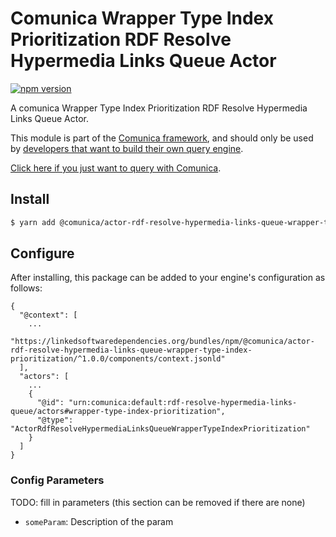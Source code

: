 # Comunica Wrapper Type Index Prioritization RDF Resolve Hypermedia Links Queue Actor

[![npm version](https://badge.fury.io/js/%40comunica%2Factor-rdf-resolve-hypermedia-links-queue-wrapper-type-index-prioritization.svg)](https://www.npmjs.com/package/@comunica/actor-rdf-resolve-hypermedia-links-queue-wrapper-type-index-prioritization)

A comunica Wrapper Type Index Prioritization RDF Resolve Hypermedia Links Queue Actor.

This module is part of the [Comunica framework](https://github.com/comunica/comunica),
and should only be used by [developers that want to build their own query engine](https://comunica.dev/docs/modify/).

[Click here if you just want to query with Comunica](https://comunica.dev/docs/query/).

## Install

```bash
$ yarn add @comunica/actor-rdf-resolve-hypermedia-links-queue-wrapper-type-index-prioritization
```

## Configure

After installing, this package can be added to your engine's configuration as follows:
```text
{
  "@context": [
    ...
    "https://linkedsoftwaredependencies.org/bundles/npm/@comunica/actor-rdf-resolve-hypermedia-links-queue-wrapper-type-index-prioritization/^1.0.0/components/context.jsonld"  
  ],
  "actors": [
    ...
    {
      "@id": "urn:comunica:default:rdf-resolve-hypermedia-links-queue/actors#wrapper-type-index-prioritization",
      "@type": "ActorRdfResolveHypermediaLinksQueueWrapperTypeIndexPrioritization"
    }
  ]
}
```

### Config Parameters

TODO: fill in parameters (this section can be removed if there are none)

* `someParam`: Description of the param
